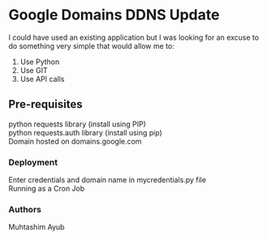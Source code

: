 # Google Domains DDNS Update

I could have used an existing application but I was looking for an excuse to do something very simple that would allow me to:

1. Use Python  
2. Use GIT  
3. Use API calls  

## Pre-requisites

python requests library (install using PIP)  
python requests.auth library (install using pip)  
Domain hosted on domains.google.com  

### Deployment

Enter credentials and domain name in mycredentials.py file  
Running as a Cron Job  

### Authors

Muhtashim Ayub   

